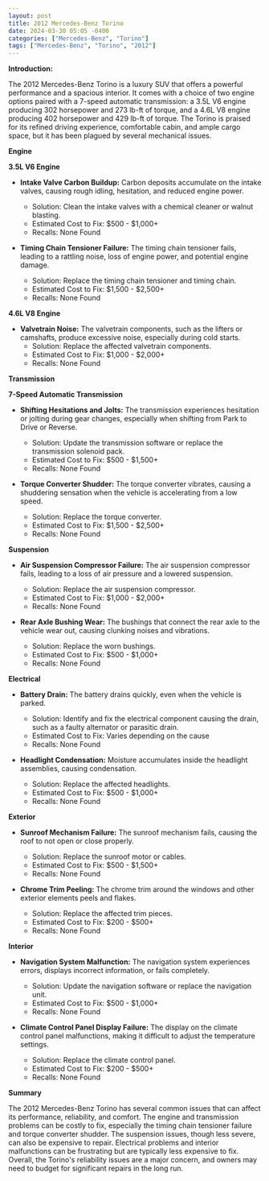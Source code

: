 ```yaml
---
layout: post
title: 2012 Mercedes-Benz Torino
date: 2024-03-30 05:05 -0400
categories: ["Mercedes-Benz", "Torino"]
tags: ["Mercedes-Benz", "Torino", "2012"]
---
```

**Introduction:**

The 2012 Mercedes-Benz Torino is a luxury SUV that offers a powerful performance and a spacious interior. It comes with a choice of two engine options paired with a 7-speed automatic transmission: a 3.5L V6 engine producing 302 horsepower and 273 lb-ft of torque, and a 4.6L V8 engine producing 402 horsepower and 429 lb-ft of torque. The Torino is praised for its refined driving experience, comfortable cabin, and ample cargo space, but it has been plagued by several mechanical issues.

**Engine**

**3.5L V6 Engine**

* **Intake Valve Carbon Buildup:** Carbon deposits accumulate on the intake valves, causing rough idling, hesitation, and reduced engine power.
    * Solution: Clean the intake valves with a chemical cleaner or walnut blasting.
    * Estimated Cost to Fix: $500 - $1,000+
    * Recalls: None Found

* **Timing Chain Tensioner Failure:** The timing chain tensioner fails, leading to a rattling noise, loss of engine power, and potential engine damage.
    * Solution: Replace the timing chain tensioner and timing chain.
    * Estimated Cost to Fix: $1,500 - $2,500+
    * Recalls: None Found

**4.6L V8 Engine**

* **Valvetrain Noise:** The valvetrain components, such as the lifters or camshafts, produce excessive noise, especially during cold starts.
    * Solution: Replace the affected valvetrain components.
    * Estimated Cost to Fix: $1,000 - $2,000+
    * Recalls: None Found

**Transmission**

**7-Speed Automatic Transmission**

* **Shifting Hesitations and Jolts:** The transmission experiences hesitation or jolting during gear changes, especially when shifting from Park to Drive or Reverse.
    * Solution: Update the transmission software or replace the transmission solenoid pack.
    * Estimated Cost to Fix: $500 - $1,500+
    * Recalls: None Found

* **Torque Converter Shudder:** The torque converter vibrates, causing a shuddering sensation when the vehicle is accelerating from a low speed.
    * Solution: Replace the torque converter.
    * Estimated Cost to Fix: $1,500 - $2,500+
    * Recalls: None Found

**Suspension**

* **Air Suspension Compressor Failure:** The air suspension compressor fails, leading to a loss of air pressure and a lowered suspension.
    * Solution: Replace the air suspension compressor.
    * Estimated Cost to Fix: $1,000 - $2,000+
    * Recalls: None Found

* **Rear Axle Bushing Wear:** The bushings that connect the rear axle to the vehicle wear out, causing clunking noises and vibrations.
    * Solution: Replace the worn bushings.
    * Estimated Cost to Fix: $500 - $1,000+
    * Recalls: None Found

**Electrical**

* **Battery Drain:** The battery drains quickly, even when the vehicle is parked.
    * Solution: Identify and fix the electrical component causing the drain, such as a faulty alternator or parasitic drain.
    * Estimated Cost to Fix: Varies depending on the cause
    * Recalls: None Found

* **Headlight Condensation:** Moisture accumulates inside the headlight assemblies, causing condensation.
    * Solution: Replace the affected headlights.
    * Estimated Cost to Fix: $500 - $1,000+
    * Recalls: None Found

**Exterior**

* **Sunroof Mechanism Failure:** The sunroof mechanism fails, causing the roof to not open or close properly.
    * Solution: Replace the sunroof motor or cables.
    * Estimated Cost to Fix: $500 - $1,500+
    * Recalls: None Found

* **Chrome Trim Peeling:** The chrome trim around the windows and other exterior elements peels and flakes.
    * Solution: Replace the affected trim pieces.
    * Estimated Cost to Fix: $200 - $500+
    * Recalls: None Found

**Interior**

* **Navigation System Malfunction:** The navigation system experiences errors, displays incorrect information, or fails completely.
    * Solution: Update the navigation software or replace the navigation unit.
    * Estimated Cost to Fix: $500 - $1,000+
    * Recalls: None Found

* **Climate Control Panel Display Failure:** The display on the climate control panel malfunctions, making it difficult to adjust the temperature settings.
    * Solution: Replace the climate control panel.
    * Estimated Cost to Fix: $200 - $500+
    * Recalls: None Found

**Summary**

The 2012 Mercedes-Benz Torino has several common issues that can affect its performance, reliability, and comfort. The engine and transmission problems can be costly to fix, especially the timing chain tensioner failure and torque converter shudder. The suspension issues, though less severe, can also be expensive to repair. Electrical problems and interior malfunctions can be frustrating but are typically less expensive to fix. Overall, the Torino's reliability issues are a major concern, and owners may need to budget for significant repairs in the long run.
